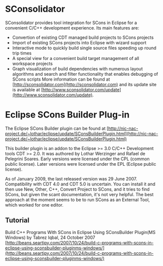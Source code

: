 

# SConsolidator

SConsolidator provides tool integration for SCons in Eclipse for a convenient C/C++ development experience. Its main features are: 

* Convertion of existing CDT managed build projects to SCons projects 
* Import of existing SCons projects into Eclipse with wizard support 
* Interactive mode to quickly build single source files speeding up round trip times 
* A special view for a convenient build target management of all workspace projects 
* Graph visualization of build dependencies with numerous layout algorithms and search and filter functionality that enables debugging of SCons scripts 
More information can be found at [http://sconsolidator.com](http://sconsolidator.com) and its update site is available at [http://www.sconsolidator.com/update](http://www.sconsolidator.com/update). 


# Eclipse SCons Builder Plug-in

The Eclipse SCons Builder plugin can be found at [http://nic-nac-project.de/~lothar/eclipse/update/SConsBuilderPlugin.html](http://nic-nac-project.de/~lothar/eclipse/update/SConsBuilderPlugin.html) 

This builder plugin is an addon to the Eclipse >= 3.0 C/C++ Development tools CDT >= 2.0.  It was authored by Lothar Werzinger and Rafael de Pelegrini Soares.  Early versions were licensed under the CPL (common public license).  Later versions were licensed under the EPL (Eclipse public license). 

As of January 2009, the last released version was 29 June 2007.  Compatibility with CDT 4.0 and CDT 5.0 is uncertain.  You can install it and then use New, Other, C++, Convert Project to SCons, and it tries to find SCons, but given the scant documentation, it's not very helpful. The best approach at the moment seems to be to run SCons as an External Tool, which worked for one editor. 


## Tutorial

Build C++ Programs With SCons in Eclipse Using SConsBuilder Plugin(MS Windows) by Tabrez Iqbal, 24 October 2007 [http://beans.seartipy.com/2007/10/24/build-c-programs-with-scons-in-eclipse-using-sconsbuilder-pluginms-windows/](http://beans.seartipy.com/2007/10/24/build-c-programs-with-scons-in-eclipse-using-sconsbuilder-pluginms-windows/) 
